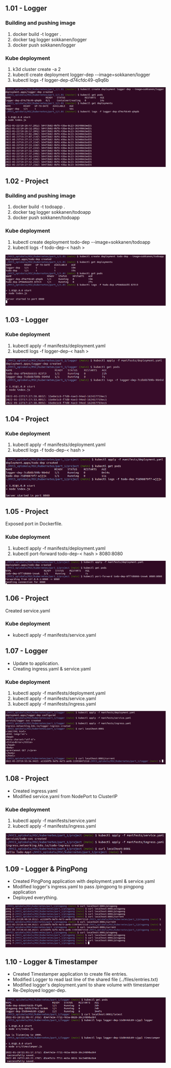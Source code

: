 ## 1.01 - Logger

### Building and pushing image

1. docker build -t logger .
2. docker tag logger sokkanen/logger
3. docker push sokkanen/logger

### Kube deployment

1. k3d cluster create -a 2
2. kubectl create deployment logger-dep --image=sokkanen/logger
3. kubectl logs -f logger-dep-d74cfdc49-q9q6b

![program output](output_101.png "Deployment")

## 1.02 - Project

### Building and pushing image

1. docker build -t todoapp .
2. docker tag logger sokkanen/todoapp
3. docker push sokkanen/todoapp

### Kube deployment

1. kubectl create deployment todo-dep --image=sokkanen/todoapp
2. kubectl logs -f todo-dep-< hash >

![program output](output_102.png "Deployment")

## 1.03 - Logger

### Kube deployment

1. kubectl apply -f manifests/deployment.yaml
2. kubectl logs -f logger-dep-< hash >

![program output](output_103.png "Deployment")

## 1.04 - Project

### Kube deployment

1. kubectl apply -f manifests/deployment.yaml
2. kubectl logs -f todo-dep-< hash >

![program output](output_104.png "Deployment")

## 1.05 - Project

Exposed port in Dockerfile.

### Kube deployment

1. kubectl apply -f manifests/deployment.yaml
2. kubectl port-forward todo-dep-< hash > 8080:8080

![program output](output_105.png "Deployment")

## 1.06 - Project

Created service.yaml

### Kube deployment

- kubectl apply -f manifests/service.yaml

## 1.07 - Logger

- Update to application.
- Creating ingress.yaml & service.yaml

### Kube deployment

1. kubectl apply -f manifests/deployment.yaml
2. kubectl apply -f manifests/service.yaml
3. kubectl apply -f manifests/ingress.yaml

![program output](output_107.png "Deployment")

## 1.08 - Project

- Created ingress.yaml
- Modified service.yaml from NodePort to ClusterIP

### Kube deployment

1. kubectl apply -f manifests/service.yaml
2. kubectl apply -f manifests/ingress.yaml

![program output](output_108.png "Deployment")

## 1.09 - Logger & PingPong

- Created PingPong application with deployment.yaml & service.yaml
- Modified logger's ingress.yaml to pass /pingpong to pingpong application
- Deployed everything.

![program output](output_109.png "Deployment")

## 1.10 - Logger & Timestamper

- Created Timestamper application to create file entries.
- Modified Logger to read last line of the shared file (../files/entries.txt)
- Modified logger's deployment.yaml to share volume with timestamper
- Re-Deployed logger-dep.

![program output](output_110.png "Deployment")
